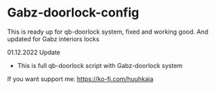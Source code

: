 # Gabz-doorlock-config
This is ready up for qb-doorlock system, fixed and working good. And updated for Gabz interiors locks

01.12.2022
Update
- This is full qb-doorlock script with Gabz-doorlock system

If you want support me:
https://ko-fi.com/huuhkaja
